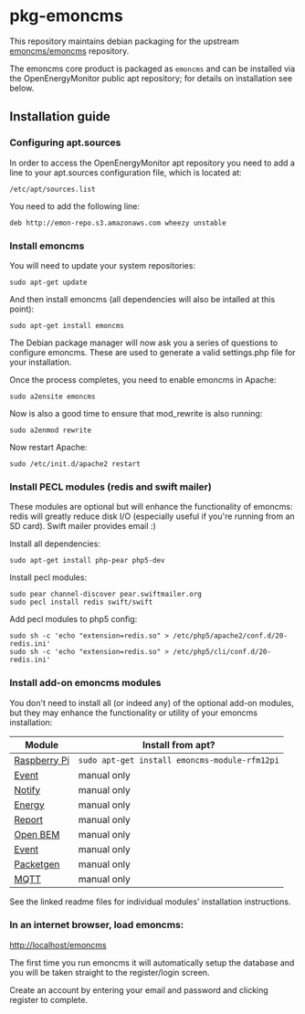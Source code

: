 pkg-emoncms
========================

This repository maintains debian packaging for the upstream [emoncms/emoncms](https://github.com/emoncms/emoncms) repository.

The emoncms core product is packaged as `emoncms` and can be installed via the OpenEnergyMonitor public apt repository; for details on installation see below.

## Installation guide
### Configuring apt.sources

In order to access the OpenEnergyMonitor apt repository you need to add a line to your apt.sources configuration file, which is located at: 

    /etc/apt/sources.list

You need to add the following line:

    deb http://emon-repo.s3.amazonaws.com wheezy unstable

### Install emoncms

You will need to update your system repositories:

    sudo apt-get update

And then install emoncms (all dependencies will also be intalled at this point):

    sudo apt-get install emoncms

The Debian package manager will now ask you a series of questions to configure emoncms. These are used to generate a valid settings.php file for your installation.

Once the process completes, you need to enable emoncms in Apache:

    sudo a2ensite emoncms

Now is also a good time to ensure that mod_rewrite is also running:

    sudo a2enmod rewrite

Now restart Apache:

    sudo /etc/init.d/apache2 restart

### Install PECL modules (redis and swift mailer)

These modules are optional but will enhance the functionality of emoncms: redis will greatly reduce disk I/O (especially useful if you're running from an SD card). Swift mailer provides email :)

Install all dependencies:

    sudo apt-get install php-pear php5-dev

Install pecl modules:

    sudo pear channel-discover pear.swiftmailer.org
    sudo pecl install redis swift/swift
    
Add pecl modules to php5 config:
    
    sudo sh -c 'echo "extension=redis.so" > /etc/php5/apache2/conf.d/20-redis.ini'
    sudo sh -c 'echo "extension=redis.so" > /etc/php5/cli/conf.d/20-redis.ini'


### Install add-on emoncms modules

You don't need to install all (or indeed any) of the optional add-on modules, but they may enhance the functionality or utility of your emoncms installation:

| Module  | Install from apt? |
| ------------- | ------------- |
| [Raspberry Pi](https://github.com/emoncms/raspberrypi) | `sudo apt-get install emoncms-module-rfm12pi` |
| [Event](https://github.com/emoncms/event) | manual only |
| [Notify](https://github.com/emoncms/notify) | manual only |
| [Energy](https://github.com/emoncms/energy) | manual only |
| [Report](https://github.com/emoncms/report) | manual only |
| [Open BEM](https://github.com/emoncms/openbem) | manual only |
| [Event](https://github.com/emoncms/event) | manual only |
| [Packetgen](https://github.com/emoncms/packetgen) | manual only |
| [MQTT](https://github.com/elyobelyob/mqtt) | manual only |

See the linked readme files for individual modules' installation instructions.

### In an internet browser, load emoncms:

[http://localhost/emoncms](http://localhost/emoncms)

The first time you run emoncms it will automatically setup the database and you will be taken straight to the register/login screen.

Create an account by entering your email and password and clicking register to complete.
